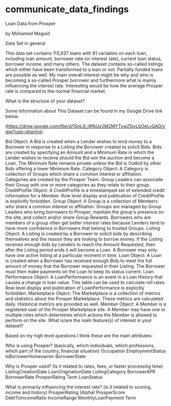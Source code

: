 # communicate_data_findings

Loan Data from Prosper

by Mohamed Maguid

Data Set in general

This data set contains 113,937 loans with 81 variables on each loan, including loan amount, borrower rate (or interest rate), current loan status, borrower income, and many others. The dataset contains so-called listings which either have been transformed to a loan or not. Partially funded loans are possible as well. My main overall interest might be why and who is becoming a so-called Prosper borrower and furthermore what is mainly influencing the interest rate. Interesting would be how the average Prosper rate is compared to the normal financial market.

What is the structure of your dataset?

Some Information about This Dataset can be found in my Google Drive link below.

(https://drive.google.com/file/d/1SnL9_i9fbUx2M2MYTxwZ5jyLbOeLvQAD/view?usp=sharing).

Bid Object: A Bid is created when a Lender wishes to lend money to a Borrower in response to a Listing the Borrower created to solicit Bids. Bids are created by specifying an Amount and a Minimum Rate in which the Lender wishes to receive should the Bid win the auction and become a Loan. The Minimum Rate remains private unless the Bid is Outbid by other Bids offering a lower Minimum Rate.
Category Object: A Category is collection of Groups which share a common interest or affiliation. Categories are created by the Prosper Team. Group Leaders can associate their Group with one or more categories as they relate to their group.
CreditProfile Object: A CreditProfile is a timestamped set of extended credit information for a Member. Row level display and publication of CreditProfile is explicitly forbidden.
Group Object: A Group is a collection of Members who share a common interest or affiliation. Groups are managed by Group Leaders who bring borrowers to Prosper, maintain the group's presence on the site, and collect and/or share Group Rewards. Borrowers who are members of a group often get better interest rates because Lenders tend to have more confidence in Borrowers that belong to trusted Groups.
Listing Object: A Listing is created by a Borrower to solicit bids by describing themselves and the reason they are looking to borrow money. If the Listing receives enough bids by Lenders to reach the Amount Requested, then after the Listing period ends it will become a Loan. A Borrower may only have one active listing at a particular moment in time.
Loan Object: A Loan is created when a Borrower has received enough Bids to meet the full amount of money that the Borrower requested in their Listing. The Borrower must then make payments on the Loan to keep its status current.
Loan Performance Object: A LoanPerformance is an event in a Loan History that causes a change in loan value. This table can be used to calculate roll rates. Row level display and publication of LoanPerformance is explicitly forbidden.
Marketplace Object: The Marketplace is a collection of metrics and statistics about the Prosper Marketplace. These metrics are calculated daily. Historical metrics are provided as well.
Member Object: A Member is a registered user of the Prosper Marketplace site. A Member may have one or multiple roles which determines which actions the Member is allowed to perform on the site.
What is/are the main feature(s) of interest in your dataset?

Based on my high level questions I think these are the main attributes:

Who is using Prosper? (basically, which individuals, which professions, which part of the country, financial situation)
Occupation
EmploymentStatus
IsBorrowerHomeowner
BorrowerState

Why is Prosper used? (Is it related to rates, fees, or faster processing time)
ListingCreationDate
LoanOriginationDate
ListingCategory
BorrowerAPR
BorrowerRate
ProsperRating
Term
LoanStatus

What is primarily influencing the interest rate? (is it related to scoring, income and history)
ProsperRating (Alpha)
ProsperScore
DebtToIncomeRatio
IncomeRange
MonthlyLoanPayment
Term
